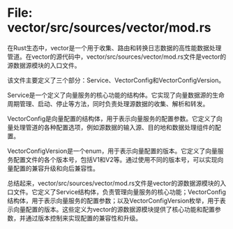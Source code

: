 # File: vector/src/sources/vector/mod.rs

在Rust生态中，vector是一个用于收集、路由和转换日志数据的高性能数据处理管道。在vector的源代码中，vector/src/sources/vector/mod.rs文件是vector的源数据源模块的入口文件。

该文件主要定义了三个部分：Service、VectorConfig和VectorConfigVersion。

Service是一个定义了向量服务的核心功能的结构体。它实现了向量数据源的生命周期管理、启动、停止等方法，同时负责处理源数据的收集、解析和转发。

VectorConfig是向量配置的结构体，用于表示向量服务的配置参数。它定义了向量处理管道的各种配置选项，例如源数据的输入源、目的地和数据处理组件的配置。

VectorConfigVersion是一个enum，用于表示向量配置的版本。它定义了向量服务配置文件的各个版本号，包括V1和V2等。通过使用不同的版本号，可以实现向量配置的兼容升级和向后兼容性。

总结起来，vector/src/sources/vector/mod.rs文件是vector的源数据源模块的入口文件。它定义了Service结构体，负责管理向量服务的核心功能；VectorConfig结构体，用于表示向量服务的配置参数；以及VectorConfigVersion枚举，用于表示向量配置的版本。这些定义为vector的源数据源模块提供了核心功能和配置参数，并通过版本控制来实现配置的兼容性和升级。

